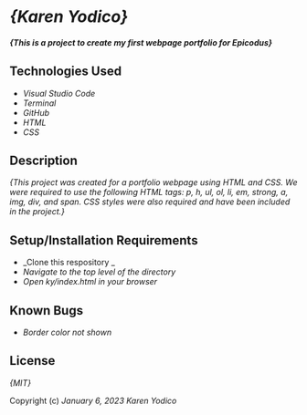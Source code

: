 # _{Karen Yodico}_

#### _{This is a project to create my first webpage portfolio for Epicodus}_

## Technologies Used

* _Visual Studio Code_
* _Terminal_
* _GitHub_
* _HTML_
* _CSS_

## Description

_{This project was created for a portfolio webpage using HTML and CSS. We were required to use the following HTML tags: p, h, ul, ol, li, em, strong, a, img, div, and span. CSS styles were also required and have been included in the project.}_

## Setup/Installation Requirements

* _Clone this respository _
* _Navigate to the top level of the directory_
* _Open ky/index.html in your browser_


## Known Bugs

* _Border color not shown_

## License

_{MIT}_

Copyright (c) _January 6, 2023_ _Karen Yodico_